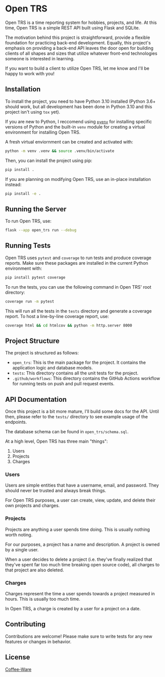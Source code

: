 # Open TRS

Open TRS is a time reporting system for hobbies, projects, and life. At this time, Open TRS is a simple REST API built using Flask and SQLite.

The motivation behind this project is straightforward, provide a flexible foundation for practicing back-end development. Equally, this project's emphasis on providing a back-end API
leaves the door open for building clients of all shapes and sizes that utilize whatever front-end technologies someone is interested in learning.

If you want to build a client to utilize Open TRS, let me know and I'll be happy to work with you!

## Installation

To install the project, you need to have Python 3.10 installed (Python 3.6+ should work, but all development has been done in Python 3.10 and this project isn't using `tox` yet).

If you are new to Python, I reccomend using [`pyenv`](https://github.com/pyenv/pyenv) for installing specific versions of Python and the built-in `venv` module for creating
a virtual environment for installing Open TRS.

A fresh virtual enviornment can be created and activated with:

```sh
python -m venv .venv && source .venv/bin/activate
```

Then, you can install the project using pip:

```sh
pip install .
```

If you are planning on modifying Open TRS, use an in-place installation instead:

```sh
pip install -e .
```

## Running the Server

To run Open TRS, use:

```sh
flask --app open_trs run --debug
```

## Running Tests

Open TRS uses `pytest` and `coverage` to run tests and produce coverage reports. Make sure these packages are installed in the current Python environment with:

```sh
pip install pytest coverage
```

To run the tests, you can use the following command in Open TRS' root directory:

```sh
coverage run -m pytest
```

This will run all the tests in the `tests` directory and generate a coverage report. To host a line-by-line coverage report, use:

```sh
coverage html && cd htmlcov && python -m http.server 8000
```

## Project Structure

The project is structured as follows:

- `open_trs`: This is the main package for the project. It contains the application logic and database models.
- `tests`: This directory contains all the unit tests for the project.
- `.github/workflows`: This directory contains the GitHub Actions workflow for running tests on push and pull request events.

## API Documentation

Once this project is a bit more mature, I'll build some docs for the API. Until then, please refer to the `tests/` directory to see example usage of the endpoints.

The database schema can be found in `open_trs/schema.sql`.

At a high level, Open TRS has three main "things":

1. Users
2. Projects
3. Charges

### Users

Users are simple entities that have a username, email, and password. They should never be trusted and always break things.

For Open TRS purposes, a user can create, view, update, and delete their own projects and charges.

### Projects

Projects are anything a user spends time doing. This is usually nothing worth noting.

For our purposes, a project has a name and description. A project is owned by a single user.

When a user decides to delete a project (i.e. they've finally realized that they've spent far too much time breaking open source code),
all charges to that project are also deleted.

### Charges

Charges represent the time a user spends towards a project measured in hours. This is usually too much time.

In Open TRS, a charge is created by a user for a project on a date.

## Contributing

Contributions are welcome! Please make sure to write tests for any new features or changes in behavior.

## License

[Coffee-Ware](LICENSE)
